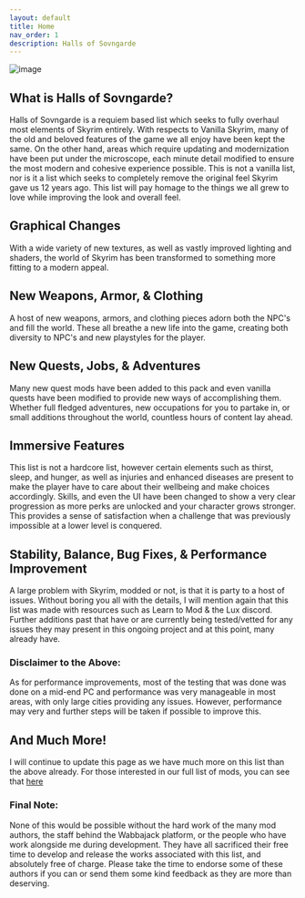 ```yaml
---
layout: default
title: Home
nav_order: 1
description: Halls of Sovngarde
---
```


![image](https://github.com/TheMrNewVegas/TheMrNewVegas.github.io/assets/112358568/bb21da8e-1aa2-4cfe-9dc1-ae077264b543)

## What is Halls of Sovngarde?

Halls of Sovngarde is a requiem based list which seeks to fully overhaul most elements of Skyrim entirely. With respects to Vanilla Skyrim, many of the old and beloved features of the game we all enjoy have been kept the same. On the other hand, areas which require updating and modernization have been put under the microscope, each minute detail modified to ensure the most modern and cohesive experience possible. This is not a vanilla list, nor is it a list which seeks to completely remove the original feel Skyrim gave us 12 years ago. This list will pay homage to the things we all grew to love while improving the look and overall feel.

## Graphical Changes

With a wide variety of new textures, as well as vastly improved lighting and shaders, the world of Skyrim has been transformed to something more fitting to a modern appeal.

## New Weapons, Armor, & Clothing

A host of new weapons, armors, and clothing pieces adorn both the NPC's and fill the world. These all breathe a new life into the game, creating both diversity to NPC's and new playstyles for the player.

## New Quests, Jobs, & Adventures

Many new quest mods have been added to this pack and even vanilla quests have been modified to provide new ways of accomplishing them. Whether full fledged adventures, new occupations for you to partake in, or small additions throughout the world, countless hours of content lay ahead.

## Immersive Features

This list is not a hardcore list, however certain elements such as thirst, sleep, and hunger, as well as injuries and enhanced diseases are present to make the player have to care about their wellbeing and make choices accordingly. Skills, and even the UI have been changed to show a very clear progression as more perks are unlocked and your character grows stronger. This provides a sense of satisfaction when a challenge that was previously impossible at a lower level is conquered.

## Stability, Balance, Bug Fixes, & Performance Improvement

A large problem with Skyrim, modded or not, is that it is party to a host of issues. Without boring you all with the details, I will mention again that this list was made with resources such as Learn to Mod & the Lux discord. Further additions past that have or are currently being tested/vetted for any issues they may present in this ongoing project and at this point, many already have.

### Disclaimer to the Above: 

As for performance improvements, most of the testing that was done was done on a mid-end PC and performance was very manageable in most areas, with only large cities providing any issues. However, performance may very and further steps will be taken if possible to improve this.

## And Much More!

I will continue to update this page as we have much more on this list than the above already. For those interested in our full list of mods, you can see that [here](https://loadorderlibrary.com/lists/halls-of-sovngarde)

### Final Note: 
None of this would be possible without the hard work of the many mod authors, the staff behind the Wabbajack platform, or the people who have work alongside me during development. They have all sacrificed their free time to develop and release the works associated with this list, and absolutely free of charge. Please take the time to endorse some of these authors if you can or send them some kind feedback as they are more than deserving.
